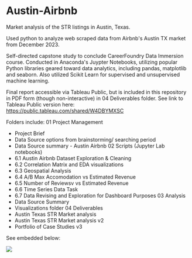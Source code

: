 # Austin-Airbnb
Market analysis of the STR listings in Austin, Texas. 

Used python to analyze web scraped data from Airbnb's Austin TX market from December 2023.

Self-directed capstone study to conclude CareerFoundry Data Immersion course. Conducted in Anaconda's Juypter Notebooks, utilizing popular Python libraries geared toward data analytics, including pandas, matplotlib and seaborn. Also utilized Scikit Learn for supervised and unsupervised machine learning.

Final report accessible via Tableau Public, but is included in this repository in PDF form (though non-interactive) in 04 Deliverables folder. See link to Tableau Public version here: https://public.tableau.com/shared/W4DBYMXSC

Folders include: 
01 Project Management
  - Project Brief
  - Data Source options from brainstorming/ searching period
  - Data Source summary - Austin Airbnb
02 Scripts (Jupyter Lab notebooks)
  - 6.1 Austin Airbnb Dataset Exploration & Cleaning
  - 6.2 Correlation Matrix and EDA visualizations
  - 6.3 Geospatial Analysis
  - 6.4 A/B Max Accomodation vs Estimated Revenue
  - 6.5 Number of Reviewsv vs Estimated Revenue
  - 6.6 Time Series Data Task
  - 6.7 Data Revising and Exploration for Dashboard Purposes
03 Analysis
  - Data Source Summary
  - Visualizations folder
04 Deliverables
  - Austin Texas STR Market analysis
  - Austin Texas STR Market analysis v2
  - Portfolio of Case Studies v3

See embedded below:

<div class='tableauPlaceholder' id='viz1712256624237' style='position: relative'><noscript><a href='#'><img alt=' ' src='https:&#47;&#47;public.tableau.com&#47;static&#47;images&#47;W4&#47;W4DBYMXSC&#47;1_rss.png' style='border: none' /></a></noscript><object class='tableauViz'  style='display:none;'><param name='host_url' value='https%3A%2F%2Fpublic.tableau.com%2F' /> <param name='embed_code_version' value='3' /> <param name='path' value='shared&#47;W4DBYMXSC' /> <param name='toolbar' value='yes' /><param name='static_image' value='https:&#47;&#47;public.tableau.com&#47;static&#47;images&#47;W4&#47;W4DBYMXSC&#47;1.png' /> <param name='animate_transition' value='yes' /><param name='display_static_image' value='yes' /><param name='display_spinner' value='yes' /><param name='display_overlay' value='yes' /><param name='display_count' value='yes' /><param name='language' value='en-US' /><param name='filter' value='publish=yes' /></object></div>                <script type='text/javascript'>                    var divElement = document.getElementById('viz1712256624237');                    var vizElement = divElement.getElementsByTagName('object')[0];                    vizElement.style.width='1016px';vizElement.style.height='1014px';                    var scriptElement = document.createElement('script');                    scriptElement.src = 'https://public.tableau.com/javascripts/api/viz_v1.js';                    vizElement.parentNode.insertBefore(scriptElement, vizElement);                </script>
